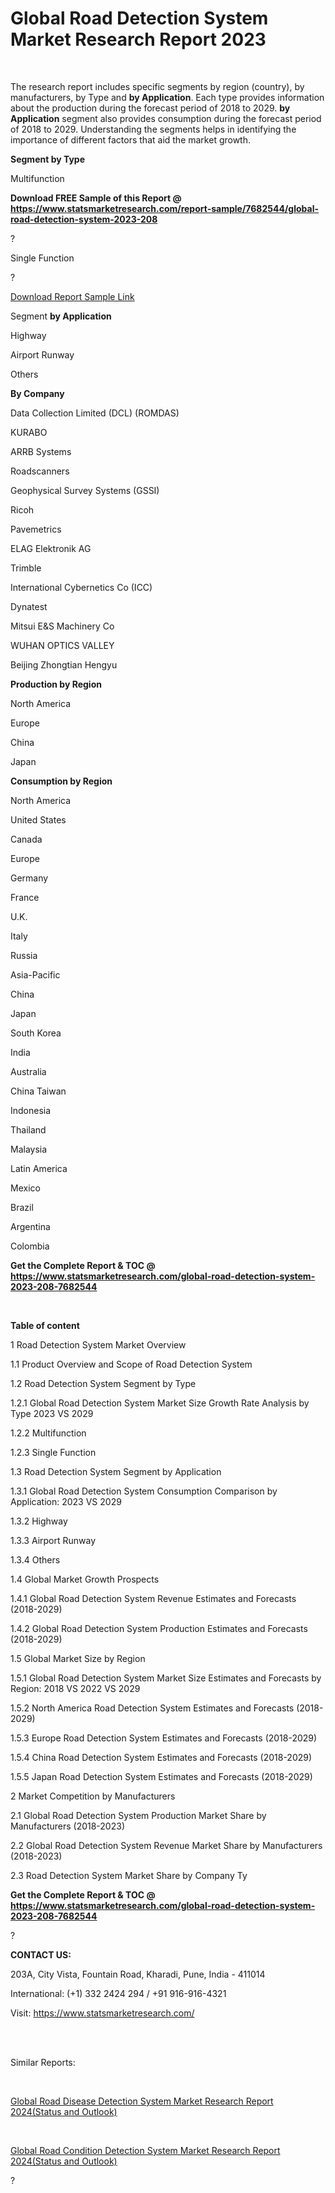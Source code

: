 <h1>Global Road Detection System Market Research Report 2023</h1><br/><p>The research report includes specific segments by region (country), by manufacturers, by Type and <strong>by Application</strong>. Each type provides information about the production during the forecast period of 2018 to 2029. <strong>by Application</strong> segment also provides consumption during the forecast period of 2018 to 2029. Understanding the segments helps in identifying the importance of different factors that aid the market growth.</p>
 
 
 
 <p><strong>Segment by Type</strong></p>
 
 
 
 <p>Multifunction</p>
 
 
 
 <div><b>Download FREE Sample of this Report @ <a href="https://www.statsmarketresearch.com/download-free-sample/7682544/global-road-detection-system-2023-208">https://www.statsmarketresearch.com/report-sample/7682544/global-road-detection-system-2023-208</a></b></div>
 
 
 
 <p>? </p>
 
 
 
 <p>Single Function</p>
 
 
 
 <p>? </p>
 
 
 
 <p><a href="https://www.statsmarketresearch.com/download-free-sample/7682544/global-road-detection-system-2023-208">Download Report Sample Link</a></p>
 
 
 
 <p>Segment <strong>by Application</strong></p>
 
 
 
 <p>Highway</p>
 
 
 
 <p>Airport Runway</p>
 
 
 
 <p>Others</p>
 
 
 
 <p><strong>By Company</strong></p>
 
 
 
 <p>Data Collection Limited (DCL) (ROMDAS)</p>
 
 
 
 <p>KURABO</p>
 
 
 
 <p>ARRB Systems</p>
 
 
 
 <p>Roadscanners</p>
 
 
 
 <p>Geophysical Survey Systems (GSSI)</p>
 
 
 
 <p>Ricoh</p>
 
 
 
 <p>Pavemetrics</p>
 
 
 
 <p>ELAG Elektronik AG</p>
 
 
 
 <p>Trimble</p>
 
 
 
 <p>International Cybernetics Co (ICC)</p>
 
 
 
 <p>Dynatest</p>
 
 
 
 <p>Mitsui E&S Machinery Co</p>
 
 
 
 <p>WUHAN OPTICS VALLEY</p>
 
 
 
 <p>Beijing Zhongtian Hengyu</p>
 
 
 
 <p><strong>Production by Region</strong></p>
 
 
 
 <p>North America</p>
 
 
 
 <p>Europe</p>
 
 
 
 <p>China</p>
 
 
 
 <p>Japan</p>
 
 
 
 <p><strong>Consumption by Region</strong></p>
 
 
 
 <p>North America</p>
 
 
 
 <p>United States</p>
 
 
 
 <p>Canada</p>
 
 
 
 <p>Europe</p>
 
 
 
 <p>Germany</p>
 
 
 
 <p>France</p>
 
 
 
 <p>U.K.</p>
 
 
 
 <p>Italy</p>
 
 
 
 <p>Russia</p>
 
 
 
 <p>Asia-Pacific</p>
 
 
 
 <p>China</p>
 
 
 
 <p>Japan</p>
 
 
 
 <p>South Korea</p>
 
 
 
 <p>India</p>
 
 
 
 <p>Australia</p>
 
 
 
 <p>China Taiwan</p>
 
 
 
 <p>Indonesia</p>
 
 
 
 <p>Thailand</p>
 
 
 
 <p>Malaysia</p>
 
 
 
 <p>Latin America</p>
 
 
 
 <p>Mexico</p>
 
 
 
 <p>Brazil</p>
 
 
 
 <p>Argentina</p>
 
 
 
 <p>Colombia</p>
 
 
 
 <div><b>Get the Complete Report & TOC @ <a href="https://www.statsmarketresearch.com/global-road-detection-system-2023-208-7682544">https://www.statsmarketresearch.com/global-road-detection-system-2023-208-7682544</a></b></div>
 
 
 
 <p><br />
 
 <b>Table of content</b></p>
 
 
 
 <p>1 Road Detection System Market Overview<br />
 
 1.1 Product Overview and Scope of Road Detection System<br />
 
 1.2 Road Detection System Segment by Type<br />
 
 1.2.1 Global Road Detection System Market Size Growth Rate Analysis by Type 2023 VS 2029<br />
 
 1.2.2 Multifunction<br />
 
 1.2.3 Single Function<br />
 
 1.3 Road Detection System Segment by Application<br />
 
 1.3.1 Global Road Detection System Consumption Comparison by Application: 2023 VS 2029<br />
 
 1.3.2 Highway<br />
 
 1.3.3 Airport Runway<br />
 
 1.3.4 Others<br />
 
 1.4 Global Market Growth Prospects<br />
 
 1.4.1 Global Road Detection System Revenue Estimates and Forecasts (2018-2029)<br />
 
 1.4.2 Global Road Detection System Production Estimates and Forecasts (2018-2029)<br />
 
 1.5 Global Market Size by Region<br />
 
 1.5.1 Global Road Detection System Market Size Estimates and Forecasts by Region: 2018 VS 2022 VS 2029<br />
 
 1.5.2 North America Road Detection System Estimates and Forecasts (2018-2029)<br />
 
 1.5.3 Europe Road Detection System Estimates and Forecasts (2018-2029)<br />
 
 1.5.4 China Road Detection System Estimates and Forecasts (2018-2029)<br />
 
 1.5.5 Japan Road Detection System Estimates and Forecasts (2018-2029)<br />
 
 2 Market Competition by Manufacturers<br />
 
 2.1 Global Road Detection System Production Market Share by Manufacturers (2018-2023)<br />
 
 2.2 Global Road Detection System Revenue Market Share by Manufacturers (2018-2023)<br />
 
 2.3 Road Detection System Market Share by Company Ty</p>
 
 
 
 <div><b>Get the Complete Report & TOC @ <a href="https://www.statsmarketresearch.com/global-road-detection-system-2023-208-7682544">https://www.statsmarketresearch.com/global-road-detection-system-2023-208-7682544</a></b></div>
 
 
 
 <p>? </p>
 
 
 
 <p><b>CONTACT US:</b><br />
 
 203A, City Vista, Fountain Road, Kharadi, Pune, India - 411014<br />
 
 International: (+1) 332 2424 294 / +91 916-916-4321<br />
 
 Visit: <a href="https://www.statsmarketresearch.com/">https://www.statsmarketresearch.com/</a><br />
 
 <br />
 
 <br />
 
 Similar Reports:<br />
 
 <br />
 
 <a href="https://www.statsmarketresearch.com/global-road-disease-detection-system-2024-666-7951137">Global Road Disease Detection System Market Research Report 2024(Status and Outlook)</a><br />
 
 <br />
 
 <a href="https://www.statsmarketresearch.com/global-road-condition-detection-system-2024-106-7888840">Global Road Condition Detection System Market Research Report 2024(Status and Outlook)</a><br />
 
 ? </p>